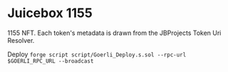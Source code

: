 # Juicebox 1155

1155 NFT. Each token's metadata is drawn from the JBProjects Token Uri Resolver. 

Deploy
`forge script script/Goerli_Deploy.s.sol --rpc-url $GOERLI_RPC_URL --broadcast`